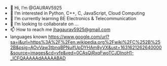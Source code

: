 - 👋 Hi, I’m @GAURAV5925
- 👀 I’m interested in Python, C++, C, JavaScript, Cloud Computing
- 🌱 I’m currently learning BE Electronics & Telecommunication
- 💞️ I’m looking to collaborate on ...
- 📫 How to reach me jhagaurav5925@gmail.com
- languages known https://www.google.com/url?sa=i&url=https%3A%2F%2Fen.wikipedia.org%2Fwiki%2FC%252B%252B&psig=AOvVaw3tbnqBPNuifUpDYHAm8yVX&ust=1631621262640000&source=images&cd=vfe&ved=0CAsQjRxqFwoTCJDInoH1-_ICFQAAAAAdAAAAABAD

<!---
GAURAV5925/GAURAV5925 is a ✨ special ✨ repository because its `README.md` (this file) appears on your GitHub profile.
You can click the Preview link to take a look at your changes.
--->
